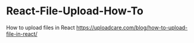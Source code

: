 # React-File-Upload-How-To

How to upload files in React https://uploadcare.com/blog/how-to-upload-file-in-react/